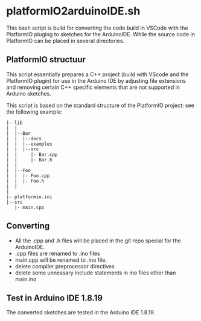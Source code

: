 platformIO2arduinoIDE.sh
========================

This bash script is build for converting the code build in VSCode with the PlatformIO pluging to sketches for the ArduinoIDE.
While the source code in PlatformIO can be placed in several directories.

PlatformIO structuur
--------------------
This script essentially prepares a C++ project (build with VScode and the PlatformIO plugin) for use in the Arduino IDE by adjusting file extensions and removing certain C++ specific elements that are not supported in Arduino sketches.

This script is based on the standard structure of the PlatformIO project: see the following example:
~~~
|--lib
|  |
|  |--Bar
|  |  |--docs
|  |  |--examples
|  |  |--src
|  |     |- Bar.cpp
|  |     |- Bar.h
|  |
|  |--Foo
|  |  |- Foo.cpp
|  |  |- Foo.h
|  |
|
|- platformio.ini
|--src
   |- main.cpp
~~~

Converting
----------
- All the .cpp and .h files will be placed in the git repo special for the ArduinoIDE.
- .cpp files are renamed to .ino files 
- main.cpp will be renamed to <projectName>.ino file.
- delete compiler preprocessor directives
- delete some unnessary include statements in ino files other than main.ino



Test in Arduino IDE 1.8.19
--------------------------
The converted sketches are tested in the Arduino IDE 1.8.19.
